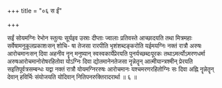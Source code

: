+++
title = "०६ स ईं"

+++

सईं सोयमग्निः रेभोन स्तुत्यः सूर्यइव उस्राः दीप्ताः ज्वालाः प्रतिवस्ते आच्छादयति तथा मित्रमहाः सर्वेषामनुकूलप्रकाशःसन् शोचि- षा तेजसा रारपीति भृशंशब्दङ्करोति यईमयग्निः नक्तं रात्रौ अरुषः आरोचमानःसन् दिवा अहनीव नॄन् मनुष्यान् स्वस्वकार्येप्रेरयति पुनर्यच्छब्दःपूरकः तथाऽमर्त्योऽमरणधर्मा अरुषआरोचमानोरोषरहितोवा योऽग्निः दिवा द्योतमानेनतेजसा नॄन्नेतॄन् आत्मीयान्त्रश्मीन् प्रेरयति सइतिपूर्वत्रसम्बन्धः यद्वा नक्तं रात्रौ योयमग्निररुषः आरोचमानः यश्चमरणरहितोग्निः सः दिवा अह्नि नॄन्नेतॄन् देवान् हविर्भिः संयोजयति योदिवान् नितिपनरुक्तिरादरार्था ॥ ६ ॥